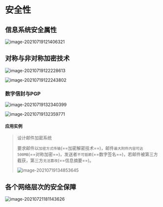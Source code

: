 # 安全性

## 信息系统安全属性

![image-20210719121406321](https://gitee.com/mygiteecx/img/raw/master/img//20210719121406.png)

## 对称与非对称加密技术

![image-20210719122228613](https://gitee.com/mygiteecx/img/raw/master/img//20210719122228.png)

![image-20210719122243802](https://gitee.com/mygiteecx/img/raw/master/img//20210719122243.png)

### 数字信封与PGP

![image-20210719132340399](https://gitee.com/mygiteecx/img/raw/master/img//20210719132340.png)

![image-20210719132359771](https://gitee.com/mygiteecx/img/raw/master/img//20210719132359.png)

#### 应用实例

> 设计邮件加密系统
>
> 要求邮件以`加密方式传输`(==加密解密技术==)，邮件`最大附件内容可达500MB`(==对称加密==)，发送者`不可抵赖`(==数字签名==)，若邮件被第三方截获，第三方`无法篡改`(==信息摘要==)。
>
> ![image-20210719134853645](https://gitee.com/mygiteecx/img/raw/master/img//20210719134853.png)

## 各个网络层次的安全保障

![image-20210721181143626](https://gitee.com/mygiteecx/img/raw/master/img//20210721181150.png)

